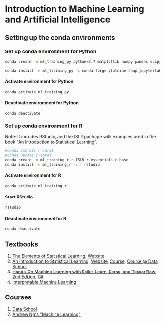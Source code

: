 # Introduction to Machine Learning and Artificial Intelligence

## Setting up the conda environments

### Set up conda environment for Python
```zsh
conda create -n ml_training_py python=3.7 matplotlib numpy pandas scipy scikit-learn tensorflow more-itertools seaborn pip jupyter

conda install -n ml_training_py -c conda-forge plotnine shap jupyterlab
```

#### Activate environment for Python
```zsh
conda activate ml_training_py
```

#### Deactivate environment for Python
```zsh
conda deactivate
```

### Set up conda environment for R

Note: It includes RStudio, and the ISLR pachage with examples used in the book "An Introduction to Statistical Learning".

```zsh
#conda install r-caret
#conda update r-caret
conda create -n ml_training_r r-ISLR r-essentials r-base
conda install -n ml_training_r -c r rstudio
```

#### Activate environment for R
```zsh
conda activate ml_training_r
```

#### Start RStudio
```zsh
rstudio
```

#### Deactivate environment for R
```zsh
conda deactivate
```

## Textbooks

1. [The Elements of Statistical Learning](https://web.stanford.edu/~hastie/Papers/ESLII.pdf), [Website](https://web.stanford.edu/~hastie/ElemStatLearn/)
2. [An Introduction to Statistical Learning](https://faculty.marshall.usc.edu/gareth-james/ISL/ISLR%20Seventh%20Printing.pdf), [Website](http://faculty.marshall.usc.edu/gareth-james/ISL/), [Course](https://www.r-bloggers.com/2014/09/in-depth-introduction-to-machine-learning-in-15-hours-of-expert-videos/), [Course @ Data School](https://www.dataschool.io/15-hours-of-expert-machine-learning-videos/)
3. [Hands-On Machine Learning with Scikit-Learn, Keras, and TensorFlow, 2nd Edition](https://www.oreilly.com/library/view/hands-on-machine-learning/9781492032632/), [Git](https://github.com/ageron/handson-ml2)
4. [Interpretable Machine Learning](https://christophm.github.io/interpretable-ml-book/)

## Courses
1. [Data School](https://www.dataschool.io/)
2. [Andrew Ng's "Machine Learning"](https://www.coursera.org/learn/machine-learning)
